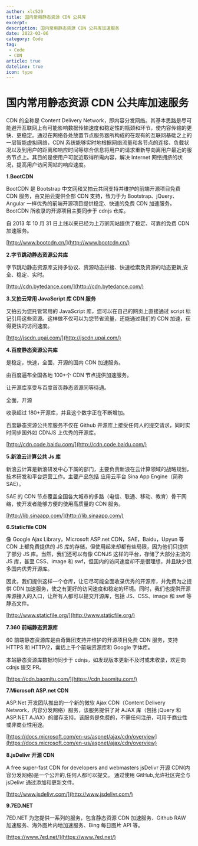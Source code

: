 ```yaml
---
author: xlc520
title: 国内常用静态资源 CDN 公共库
excerpt: 
description: 国内常用静态资源 CDN 公共库加速服务
date: 2022-03-06
category: Code
tag: 
 - Code
 - CDN
article: true
dateline: true
icon: type
---
```


# 国内常用静态资源 CDN 公共库加速服务

CDN 的全称是 Content Delivery
Network，即内容分发网络。其基本思路是尽可能避开互联网上有可能影响数据传输速度和稳定性的瓶颈和环节，使内容传输的更快、更稳定。通过在网络各处放置节点服务器所构成的在现有的互联网基础之上的一层智能虚拟网络，CDN
系统能够实时地根据网络流量和各节点的连接、负载状况以及到用户的距离和响应时间等综合信息将用户的请求重新导向离用户最近的服务节点上。其目的是使用户可就近取得所需内容，解决
Internet 网络拥挤的状况，提高用户访问网站的响应速度。

**1.BootCDN**

BootCDN 是 Bootstrap 中文网和又拍云共同支持并维护的前端开源项目免费 CDN 服务，由又拍云提供全部 CDN 支持，致力于为
Bootstrap、jQuery、Angular 一样优秀的前端开源项目提供稳定、快速的免费 CDN 加速服务。BootCDN 所收录的开源项目主要同步于 cdnjs
仓库。

自 2013 年 10 月 31 日上线以来已经为上万家网站提供了稳定、可靠的免费 CDN 加速服务。

[http://www.bootcdn.cn/](http://www.bootcdn.cn/)

**2.字节跳动静态资源公共库**

字节跳动静态资源库支持多协议、资源动态拼接、快速检索及资源的动态更新,安全、稳定、实时。

[http://cdn.bytedance.com/](http://cdn.bytedance.com/)

**3.又拍云常用 JavaScript 库 CDN 服务**

又拍云为您托管常用的 JavaScript 库，您可以在自己的网页上直接通过 script 标记引用这些资源。这样做不仅可以为您节省流量，还能通过我们的
CDN 加速，获得更快的访问速度。

[http://jscdn.upai.com/](http://jscdn.upai.com/)

**4.百度静态资源公共库**

是稳定，快速，全面，开源的国内 CDN 加速服务。

由百度遍布全国各地 100+个 CDN 节点提供加速服务。

让开源库享受与百度首页静态资源同等待遇。

全面，开源

收录超过 180+开源库，并且这个数字正在不断增加。

百度静态资源公共库服务不仅在 Github 开源库上接受任何人的提交请求，同时实时同步国外如 CDNJS 上优秀的开源库。

[http://cdn.code.baidu.com/](http://cdn.code.baidu.com/)

**5.新浪云计算公共 Js 库**

新浪云计算是新浪研发中心下属的部门，主要负责新浪在云计算领域的战略规划，技术研发和平台运营工作。主要产品包括 应用云平台
Sina App Engine（简称 SAE）。

SAE 的 CDN 节点覆盖全国各大城市的多路（电信、联通、移动、教育）骨干网络，使开发者能够方便的使用高质量的 CDN 服务。

[http://lib.sinaapp.com/](http://lib.sinaapp.com/)

**6.Staticfile CDN**

像 Google Ajax Library，Microsoft ASP.net CDN，SAE，Baidu，Upyun 等 CDN 上都免费提供的 JS 库的存储，但使用起来却都有些局限，因为他们只提供了部分
JS 库。当然，我们还可以有像 CDNJS 这样的平台，存储了大部分主流的 JS 库，甚至 CSS、image 和 swf，但国内的访问速度却不是很理想，并且缺少很多国内优秀开源库。

因此，我们提供这样一个仓库，让它尽可能全面收录优秀的开源库，并免费为之提供 CDN
加速服务，使之有更好的访问速度和稳定的环境。同时，我们也提供开源库源接入的入口，让所有人都可以提交开源库，包括 JS、CSS、image 和
swf 等静态文件。

[http://www.staticfile.org/](http://www.staticfile.org/)

**7.360 前端静态资源库**

60 前端静态资源库是由奇舞团支持并维护的开源项目免费 CDN 服务，支持 HTTPS 和 HTTP/2，囊括上千个前端资源库和 Google 字体库。

本站静态资源库数据均同步于 cdnjs，如发现版本更新不及时或未收录，欢迎向 cdnjs 提交 PR。

[https://cdn.baomitu.com/](https://cdn.baomitu.com/)

**7.Microsoft ASP.net CDN**

ASP.Net 开发团队推出的一个新的微软 Ajax CDN（Content Delivery Network，内容分发网络）服务，该服务提供了对 AJAX 库（包括
jQuery 和 ASP.NET AJAX）的缓存支持。该服务是免费的，不需任何注册，可用于商业性或非商业性用途。

[https://docs.microsoft.com/en-us/aspnet/ajax/cdn/overview](https://docs.microsoft.com/en-us/aspnet/ajax/cdn/overview)

**8.jsDelivr 开源 CDN**

A free super-fast CDN for developers and webmasters
jsDelivr 开源 CDN(内容分发网络)是一个公开的,任何人都可以提交。 通过使用 GitHub,允许社区完全与 jsDelivr 通过添加和更新文件。

[http://www.jsdelivr.com/](http://www.jsdelivr.com/)

**9.7ED.NET**

7ED.NET 为您提供一系列的服务，包含静态资源 CDN 加速服务、Github RAW 加速服务、海外图片内地加速服务、Bing 每日图片 API 等。

[https://www.7ed.net/](https://www.7ed.net/)
